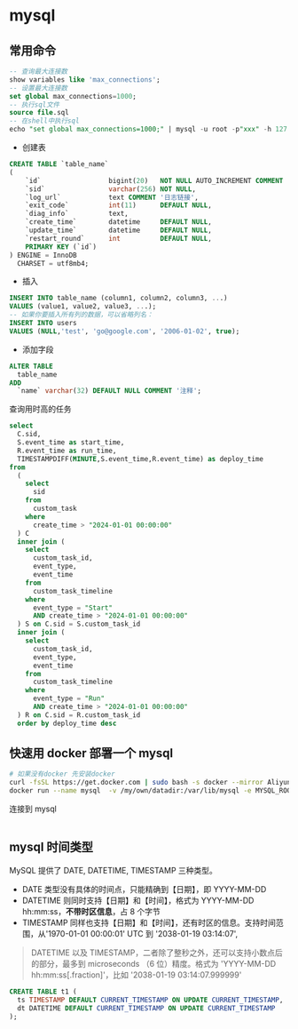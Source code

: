 # mysql

## 常用命令

```sql
-- 查询最大连接数
show variables like 'max_connections';
-- 设置最大连接数
set global max_connections=1000;
-- 执行sql文件
source file.sql
-- 在shell中执行sql
echo "set global max_connections=1000;" | mysql -u root -p"xxx" -h 127.0.0.1 database_name
```

- 创建表

```sql
CREATE TABLE `table_name`
(
	`id`                 bigint(20)   NOT NULL AUTO_INCREMENT COMMENT '内部 ID',
	`sid`                varchar(256) NOT NULL,
	`log_url`            text COMMENT '日志链接',
	`exit_code`          int(11)      DEFAULT NULL,
	`diag_info`          text,
	`create_time`        datetime     DEFAULT NULL,
	`update_time`        datetime     DEFAULT NULL,
	`restart_round` 	 int 		  DEFAULT NULL,
	PRIMARY KEY (`id`)
) ENGINE = InnoDB
  CHARSET = utf8mb4;
```

- 插入

```sql
INSERT INTO table_name (column1, column2, column3, ...)
VALUES (value1, value2, value3, ...);
-- 如果你要插入所有列的数据，可以省略列名：
INSERT INTO users
VALUES (NULL,'test', 'go@google.com', '2006-01-02', true);
```

- 添加字段

```sql
ALTER TABLE
  table_name
ADD
  `name` varchar(32) DEFAULT NULL COMMENT '注释';
```

查询用时高的任务

```sql
select
  C.sid,
  S.event_time as start_time,
  R.event_time as run_time,
  TIMESTAMPDIFF(MINUTE,S.event_time,R.event_time) as deploy_time
from
  (
    select
      sid
    from
      custom_task
    where
      create_time > "2024-01-01 00:00:00"
  ) C
  inner join (
    select
      custom_task_id,
      event_type,
      event_time
    from
      custom_task_timeline
    where
      event_type = "Start"
      AND create_time > "2024-01-01 00:00:00"
  ) S on C.sid = S.custom_task_id
  inner join (
    select
      custom_task_id,
      event_type,
      event_time
    from
      custom_task_timeline
    where
      event_type = "Run"
      AND create_time > "2024-01-01 00:00:00"
  ) R on C.sid = R.custom_task_id
  order by deploy_time desc
```

## 快速用 docker 部署一个 mysql

```bash
# 如果没有docker 先安装docker
curl -fsSL https://get.docker.com | sudo bash -s docker --mirror Aliyun
docker run --name mysql  -v /my/own/datadir:/var/lib/mysql -e MYSQL_ROOT_PASSWORD=cqm -p 3306:3306 -d mysql:latest
```

连接到 mysql

```bash

```

## mysql 时间类型

MySQL 提供了 DATE, DATETIME, TIMESTAMP 三种类型。

- DATE 类型没有具体的时间点，只能精确到【日期】，即 YYYY-MM-DD
- DATETIME 则同时支持【日期】和【时间】，格式为 YYYY-MM-DD hh:mm:ss，**不带时区信息**，占 8 个字节
- TIMESTAMP 同样也支持【日期】和【时间】，还有时区的信息。支持时间范围，从'1970-01-01 00:00:01' UTC 到 '2038-01-19 03:14:07',

> DATETIME 以及 TIMESTAMP，二者除了整秒之外，还可以支持小数点后的部分，最多到 microseconds （6 位）精度。格式为 'YYYY-MM-DD hh:mm:ss[.fraction]'，比如 '2038-01-19 03:14:07.999999'

```sql
CREATE TABLE t1 (
  ts TIMESTAMP DEFAULT CURRENT_TIMESTAMP ON UPDATE CURRENT_TIMESTAMP,
  dt DATETIME DEFAULT CURRENT_TIMESTAMP ON UPDATE CURRENT_TIMESTAMP
);
```
